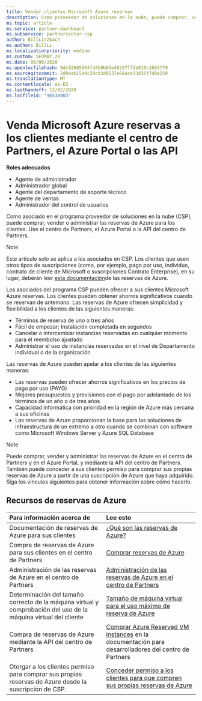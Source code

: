 ```yaml
---
title: Vender clientes Microsoft Azure reservas
description: Como proveedor de soluciones en la nube, puede comprar, vender o administrar las reservas de Azure para los clientes. Use el centro de Partners, el Azure Portal o la API del centro de Partners.
ms.topic: article
ms.service: partner-dashboard
ms.subservice: partnercenter-csp
author: BillLinzbach
ms.author: BillLi
ms.localizationpriority: medium
ms.custom: SEOMAY.20
ms.date: 08/06/2020
ms.openlocfilehash: 9dc92685503fd4b9b05e40337f72e810c1693779
ms.sourcegitcommit: 2d9aab15ddc20cb3d9537e68ace33d36f7d8a250
ms.translationtype: MT
ms.contentlocale: es-ES
ms.lasthandoff: 12/02/2020
ms.locfileid: "96534903"
---
```

# <a name="sell-microsoft-azure-reservations-to-customers-using-partner-center-the-azure-portal-or-apis"></a>Venda Microsoft Azure reservas a los clientes mediante el centro de Partners, el Azure Portal o las API

**Roles adecuados**

- Agente de administrador
- Administrador global
- Agente del departamento de soporte técnico
- Agente de ventas
- Administrador del control de usuarios

Como asociado en el programa proveedor de soluciones en la nube (CSP), puede comprar, vender o administrar las reservas de Azure para los clientes. Use el centro de Partners, el Azure Portal o la API del centro de Partners.

> [!NOTE]
> Este artículo solo se aplica a los asociados en CSP. Los clientes que usen otros tipos de suscripciones (como, por ejemplo, pago por uso, individuo, contrato de cliente de Microsoft o suscripciones Contrato Enterprise), en su lugar, deberán leer [esta documentación](/azure/cost-management-billing/reservations)de las reservas de Azure.

Los asociados del programa CSP pueden ofrecer a sus clientes Microsoft Azure reservas. Los clientes pueden obtener ahorros significativos cuando se reservan de antemano. Las reservas de Azure ofrecen simplicidad y flexibilidad a los clientes de las siguientes maneras:

- Términos de reserva de uno o tres años
- Fácil de empezar; Instalación completada en segundos
- Cancelar o intercambiar instancias reservadas en cualquier momento para el reembolso ajustado
- Administrar el uso de instancias reservadas en el nivel de Departamento individual o de la organización

Las reservas de Azure pueden apelar a los clientes de las siguientes maneras:

- Las reservas pueden ofrecer ahorros significativos en los precios de pago por uso (PAYG)
- Mejores presupuestos y previsiones con el pago por adelantado de los términos de un año o de tres años
- Capacidad informática con prioridad en la región de Azure más cercana a sus oficinas
- Las reservas de Azure proporcionan la base para las soluciones de infraestructura de un extremo a otro cuando se combinan con software como Microsoft Windows Server y Azure SQL Database

>[!NOTE]
> Puede comprar, vender y administrar las reservas de Azure en el centro de Partners y en el Azure Portal, y mediante la API del centro de Partners. También puede conceder a sus clientes permiso para comprar sus propias reservas de Azure a partir de una suscripción de Azure que haya adquirido. Siga los vínculos siguientes para obtener información sobre cómo hacerlo.

## <a name="azure-reservations-resources"></a>Recursos de reservas de Azure

|**Para información acerca de**   |**Lee esto**    |
|:-----------------------------|:-----------------|
| Documentación de reservas de Azure para sus clientes | [¿Qué son las reservas de Azure?](/azure/billing/billing-save-compute-costs-reservations)
|Compra de reservas de Azure para sus clientes en el centro de Partners   |[Comprar reservas de Azure](azure-reservations-buying.md)
|Administración de las reservas de Azure en el centro de Partners | [Administración de las reservas de Azure en el centro de Partners](azure-reservations-manage.md)
|Determinación del tamaño correcto de la máquina virtual y comprobación del uso de la máquina virtual del cliente   |[Tamaño de máquina virtual para el uso máximo de reserva de Azure](azure-usage.md)   |
|Compra de reservas de Azure mediante la API del centro de Partners | [Comprar Azure Reserved VM instances](/partner-center/develop/purchase-azure-reservations) en la documentación para desarrolladores del centro de Partners   |
|Otorgar a los clientes permiso para comprar sus propias reservas de Azure desde la suscripción de CSP. | [Conceder permiso a los clientes para que compren sus propias reservas de Azure](give-customers-permission.md)   |
